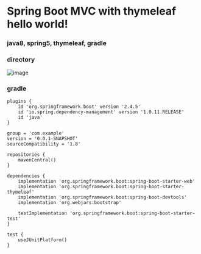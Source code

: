 # Spring Boot MVC with thymeleaf hello world!

### java8, spring5, thymeleaf, gradle

### directory
![image](https://user-images.githubusercontent.com/7710893/118436323-9a8f1380-b71b-11eb-82ce-0e880a141c32.png)


### gradle

~~~
plugins {
	id 'org.springframework.boot' version '2.4.5'
	id 'io.spring.dependency-management' version '1.0.11.RELEASE'
	id 'java'
}

group = 'com.example'
version = '0.0.1-SNAPSHOT'
sourceCompatibility = '1.8'

repositories {
	mavenCentral()
}

dependencies {
	implementation 'org.springframework.boot:spring-boot-starter-web'
	implementation 'org.springframework.boot:spring-boot-starter-thymeleaf'
	implementation 'org.springframework.boot:spring-boot-devtools'
	implementation 'org.webjars:bootstrap'
	
	testImplementation 'org.springframework.boot:spring-boot-starter-test'
}

test {
	useJUnitPlatform()
}
~~~



